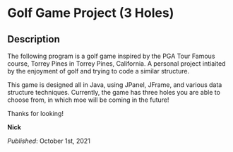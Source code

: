 # Golf Game Project (3 Holes)
## Description
The following program is a golf game inspired by the PGA Tour Famous course, Torrey Pines in Torrey Pines, California.
A personal project intiaited by the enjoyment of golf and trying to code a similar structure.

This game is designed all in Java, using JPanel, JFrame, and various data structure techniques. Currently, the game has
three holes you are able to choose from, in which moe will be coming in the future!

Thanks for looking!

**Nick**

*Published*: October 1st, 2021
